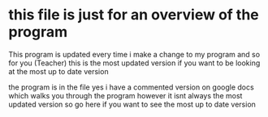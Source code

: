 # this file is just for an overview of the program


This program is updated every time i make a change to my program and so for you (Teacher) this is the most updated version if you want to be looking at the most up to date version

the program is in the file yes
i have a commented version on google docs which walks you through the program however it isnt always the most updated version so go here if you want to see the most up to date version
